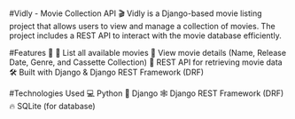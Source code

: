 #Vidly - Movie Collection API 🎬
Vidly is a Django-based movie listing project that allows users to view and manage a collection of movies. The project includes a REST API to interact with the movie database efficiently.

#Features 🚀
📌 List all available movies
📅 View movie details (Name, Release Date, Genre, and Cassette Collection)
🔄 REST API for retrieving movie data
🛠 Built with Django & Django REST Framework (DRF)

#Technologies Used 💻
Python 🐍
Django 🕸️
Django REST Framework (DRF) 🔥
SQLite (for database)
